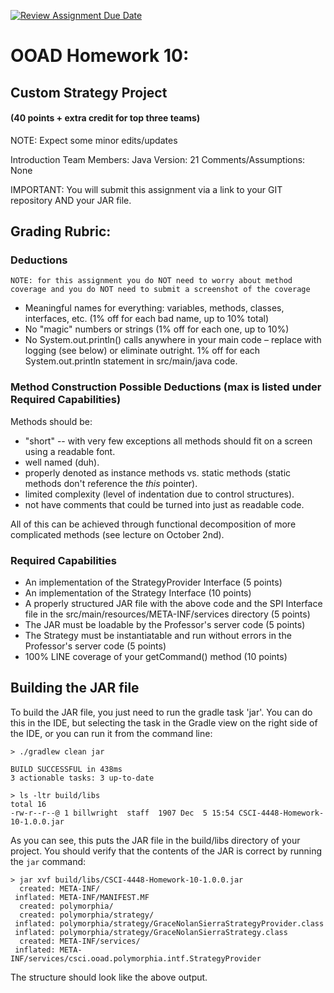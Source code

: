 [![Review Assignment Due Date](https://classroom.github.com/assets/deadline-readme-button-22041afd0340ce965d47ae6ef1cefeee28c7c493a6346c4f15d667ab976d596c.svg)](https://classroom.github.com/a/6JDmKfq-)
# OOAD Homework 10:
## Custom Strategy Project
#### (40 points + extra credit for top three teams)

NOTE: Expect some minor edits/updates

Introduction
Team Members:
Java Version: 21
Comments/Assumptions: None

IMPORTANT: You will submit this assignment via a link to your GIT repository AND your JAR file.

## Grading Rubric:

### Deductions

    NOTE: for this assignment you do NOT need to worry about method coverage and you do NOT need to submit a screenshot of the coverage

* Meaningful names for everything: variables, methods, classes, interfaces, etc. (1% off for each bad name, up to 10% total)
* No "magic" numbers or strings (1% off for each one, up to 10%)
* No System.out.println() calls anywhere in your main code – replace with logging (see below) or eliminate outright. 1% off for each System.out.println statement in src/main/java code.

### Method Construction Possible Deductions (max is listed under Required Capabilities)

Methods should be:
* "short" -- with very few exceptions all methods should fit on a screen using a readable font.
* well named (duh).
* properly denoted as instance methods vs. static methods (static methods don't reference the _this_ pointer).
* limited complexity (level of indentation due to control structures).
* not have comments that could be turned into just as readable code.

All of this can be achieved through functional decomposition of more complicated methods (see lecture on October 2nd).

### Required Capabilities

* An implementation of the StrategyProvider Interface (5 points)
* An implementation of the Strategy Interface (10 points)
* A properly structured JAR file with the above code and the SPI Interface file in the src/main/resources/META-INF/services directory (5 points)
* The JAR must be loadable by the Professor's server code (5 points)
* The Strategy must be instantiatable and run without errors in the Professor's server code (5 points)
* 100% LINE coverage of your getCommand() method (10 points)

## Building the JAR file

To build the JAR file, you just need to run the gradle task 'jar'. You can do this in the 
IDE, but selecting the task in the Gradle view on the right side of the IDE, or you can run
it from the command line:

```shell
> ./gradlew clean jar

BUILD SUCCESSFUL in 438ms
3 actionable tasks: 3 up-to-date

> ls -ltr build/libs
total 16
-rw-r--r--@ 1 billwright  staff  1907 Dec  5 15:54 CSCI-4448-Homework-10-1.0.0.jar
```

As you can see, this puts the JAR file in the build/libs directory of your project.
You should verify that the contents of the JAR is correct by running the `jar` command:

```shell
> jar xvf build/libs/CSCI-4448-Homework-10-1.0.0.jar
  created: META-INF/
 inflated: META-INF/MANIFEST.MF
  created: polymorphia/
  created: polymorphia/strategy/
 inflated: polymorphia/strategy/GraceNolanSierraStrategyProvider.class
 inflated: polymorphia/strategy/GraceNolanSierraStrategy.class
  created: META-INF/services/
 inflated: META-INF/services/csci.ooad.polymorphia.intf.StrategyProvider
```

The structure should look like the above output.
